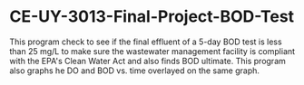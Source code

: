 # CE-UY-3013-Final-Project-BOD-Test
This program check to see if the final effluent of a 5-day BOD test is less than 25 mg/L to make sure the wastewater management facility is compliant with the EPA's Clean Water Act and also finds BOD ultimate. This program also graphs he DO and BOD vs. time overlayed on the same graph.
